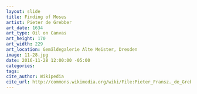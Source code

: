 ```yaml
---
layout: slide
title: Finding of Moses
artist: Pieter de Grebber
art_date: 1634
art_type: Oil on Canvas
art_height: 170
art_width: 229
art_location: Gemäldegalerie Alte Meister, Dresden
image: 11-28.jpg
date: 2016-11-28 12:00:00 -05:00
categories:
tags:
cite_author: Wikipedia
cite_url: http://commons.wikimedia.org/wiki/File:Pieter_Fransz._de_Grebber_-_Finding_of_Moses_-_WGA10389.jpg
---
```

